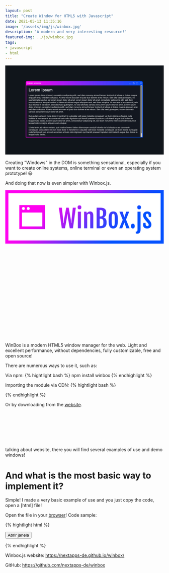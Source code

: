 ```yaml
---
layout: post
title: "Create Window for HTML5 with Javascript"
date: 2021-05-13 11:35:16
image: '/assets/img/js/winbox.jpg'
description: 'A modern and very interesting resource!'
featured-img: ../js/winbox.jpg
tags:
- javascript
- html
---
```


![Create Window for HTML5 with Javascript](/assets/img/js/winbox.jpg)

Creating "Windows" in the DOM is something sensational, especially if you want to create online systems, online terminal or even an operating system prototype! 😃

And doing that now is even simpler with Winbox.js.

![Winbox.js](/assets/img/js/winbox.png)

<!-- QUADRADO -->
<script async src="//pagead2.googlesyndication.com/pagead/js/adsbygoogle.js"></script>
<ins class="adsbygoogle"
style="display:inline-block;width:336px;height:280px"
data-ad-client="ca-pub-2838251107855362"
data-ad-slot="5351066970"></ins>
<script>
(adsbygoogle = window.adsbygoogle || []).push({});
</script>

WinBox is a modern HTML5 window manager for the web. Light and excellent performance, without dependencies, fully customizable, free and open source!

There are numerous ways to use it, such as:

Via npm:
{% hightlight bash %}
npm install winbox
{% endhighlight %}

Importing the module via CDN:
{% hightlight bash %}
<script type="module">
  import WinBox from "https://unpkg.com/winbox@0.1.8/src/js/winbox.js";
</script>
{% endhighlight %}

Or by downloading from the [website](https://nextapps-de.github.io/winbox/).

<!-- LISTA MIN -->
<script async src="//pagead2.googlesyndication.com/pagead/js/adsbygoogle.js"></script>
<ins class="adsbygoogle"
style="display:inline-block;width:730px;height:95px"
data-ad-client="ca-pub-2838251107855362"
data-ad-slot="5351066970"></ins>
<script>
(adsbygoogle = window.adsbygoogle || []).push({});
</script>

talking about website, there you will find several examples of use and demo windows!

# And what is the most basic way to implement it?

Simple! I made a very basic example of use and you just copy the code, open a [html] file!

Open the file in your [browser](https://en.terminalroot.com.br/list-with-30-browsers-for-linux/)!
Code sample:

<!-- RETANGULO LARGO 2 -->
<script async src="//pagead2.googlesyndication.com/pagead/js/adsbygoogle.js"></script>
<ins class="adsbygoogle"
style="display:block; text-align:center;"
data-ad-layout="in-article"
data-ad-format="fluid"
data-ad-client="ca-pub-2838251107855362"
data-ad-slot="8549252987"></ins>
<script>
(adsbygoogle = window.adsbygoogle || []).push({});
</script>

{% hightlight html %}
<!DOCTYPE html>
<html lang="en">
<head>
  <meta charset="UTF-8">
  <title>Janelas com Javascript</title>
  <script src="https://rawcdn.githack.com/nextapps-de/winbox/0.1.8/dist/winbox.bundle.js"></script>
<style> #content { display:none; padding: 10px; }</style>
</head>
<body>
 <div id="content">
    <h1>Terminal Root</h1>
    <h3>A little bit about C++, Operating Systems, Programming and Web Development.</h3>
    <p>Consectetur nulla sequi distinctio enim accusantium? Architecto incidunt accusantium aut fugit commodi Autem et saepe aliquid alias hic. Atque in neque tempore animi earum? At maiores ullam quaerat aliquam mollitia</p>
    <p>Elit non vel non quisquam repellendus, consectetur Perspiciatis laboriosam nulla dolor optio vero? Odit placeat nisi pariatur incidunt est Architecto nisi libero sit fugit vitae iusto? Ut quas necessitatibus non</p>
    <h3>Acesse: <a href="https://terminalroot.com.br/">https://terminalroot.com.br/</a></h3>
</div>

<button onclick="OpenWindow()">Abrir janela</button>
<script>

  function OpenWindow(){
    document.getElementById("content").style.display = "block"; 
    var node = document.getElementById("content");

    new WinBox("Mount DOM", {
        mount: node.cloneNode(true)
    });
    document.getElementById("content").style.display = "none"; 
  }

</script>
</body>
</html>
{% endhighlight %}

Winbox.js website: https://nextapps-de.github.io/winbox/

GitHub: https://github.com/nextapps-de/winbox 



